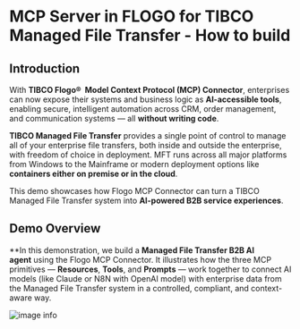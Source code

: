 
# MCP Server in FLOGO for TIBCO Managed File Transfer -  How to build

## Introduction

With **TIBCO Flogo®  Model Context Protocol (MCP) Connector**, enterprises can now expose their systems and business logic as **AI-accessible tools**, enabling secure, intelligent automation across CRM, order management, and communication systems — all **without writing code**.  

**TIBCO Managed File Transfer** provides a single point of control to manage all of your enterprise file transfers, both inside and outside the enterprise, with freedom of choice in deployment. MFT runs across all major platforms from Windows to the Mainframe or modern deployment options like **containers either on premise or in the cloud**.

This demo showcases how Flogo MCP Connector can turn a TIBCO Managed File Transfer system into **AI-powered B2B service experiences**.

## Demo Overview

 **In this demonstration, we build a **Managed File Transfer B2B AI agent** using the Flogo MCP Connector. It illustrates how the three MCP primitives — **Resources**, **Tools**, and **Prompts** — work together to connect AI models (like Claude or N8N with OpenAI model) with enterprise data from the Managed File Transfer system in a controlled, compliant, and context-aware way.


![image info](AI/images/FLOGO_MCP_MFT/MCP-Server-for-Flogo-Overview.png)

